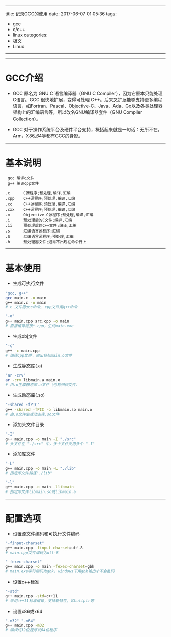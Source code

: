 
---
title: 记录GCC的使用
date: 2017-06-07 01:05:36
tags:
 - gcc
 - c/c++
 - linux
categories:
  - 极文
  - Linux
---




---
# **GCC介绍**
 - GCC 原名为 GNU C 语言编译器（GNU C Compiler），因为它原本只能处理 C语言。GCC 很快地扩展，变得可处理 C++。后来又扩展能够支持更多编程语言，如Fortran、Pascal、Objective-C、Java、Ada、Go以及各类处理器架构上的汇编语言等，所以改名GNU编译器套件（GNU Compiler Collection）。
  
 - GCC 对于操作系统平台及硬件平台支持，概括起来就是一句话：无所不在。Arm，X86_64等都有GCC的身影。

<!-- more -->


---

# **基本说明**	
	 gcc 编译c文件
	 g++ 编译cpp文件
	 
	.c      C源程序;预处理,编译,汇编
	.cpp    C++源程序;预处理,编译,汇编
	.cc     C++源程序;预处理,编译,汇编
	.cxx    C++源程序;预处理,编译,汇编
	.m      Objective-C源程序;预处理,编译,汇编
	.i      预处理后的C文件;编译,汇编
	.ii     预处理后的C++文件;编译,汇编
	.s      汇编语言源程序;汇编
	.S      汇编语言源程序;预处理,汇编
	.h      预处理器文件;通常不出现在命令行上

---
# **基本使用**
* 生成可执行文件
```bash
"gcc, g++"
gcc main.c -o main
g++ main.c -o main
# c 文件用gcc命令, cpp文件用g++命令

"-o"
g++ main.cpp src.cpp -o main
# 直接编译链接*.cpp，生成main.exe
```

* 生成obj文件
```bash
"-c"
g++ -c main.cpp
# 编绎cpp文件，输出目标main.o文件
```

* 生成静态库(.a)
```bash
"ar -crv"
ar -crv libmain.a main.o
# 由.o生成静态库.a文件（也称归档文件）
```

* 生成动态库(.so)
```bash
"-shared -fPIC"
g++ -shared -fPIC -o libmain.so main.o
# 由.o文件生成动态库.so文件
```

* 添加头文件目录
```bash
"-I"
g++ main.cpp -o main -I "./src"
# 头文件在 "./src" 中，多个文件夹用多个 "-I"
```

* 添加库文件
```bash
"-L"
g++ main.cpp -o main -L "./lib"
# 指定库文件路径"./lib"

"-l"
g++ main.cpp -o main -llibmain
# 指定库文件libmain.so或libmain.a
```


---
# **配置选项**
* 设置源文件编码和可执行文件编码
```bash
"-finput-charset"
g++ main.cpp -finput-charset=utf-8
# main.cpp文件编码为utf-8

"-fexec-charset"
g++ main.cpp -o main -fexec-charset=gbk
# main.exe字符编码为gbk，windows下用gbk输出才不会乱码
```

* 设置c++标准
```bash
"-std"
g++ main.cpp -std=c++11
# 采用c++11标准编译，支持新特性，如nullptr等
```

*  设置x86或x64
```bash
"-m32" "-m64"
g++ main.cpp -m32
# 编译成32位程序或64位程序
```
